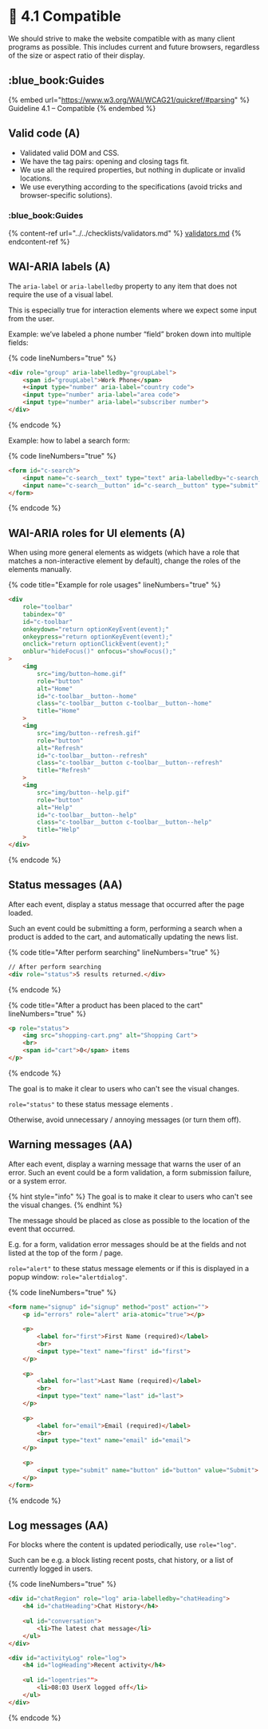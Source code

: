 # 📱 4.1 Compatible

We should strive to make the website compatible with as many client programs as possible. This includes current and future browsers, regardless of the size or aspect ratio of their display.

## :blue\_book:Guides

{% embed url="https://www.w3.org/WAI/WCAG21/quickref/#parsing" %}
Guideline 4.1 – Compatible
{% endembed %}

## Valid code (A)

* Validated valid DOM and CSS.
* We have the tag pairs: opening and closing tags fit.
* We use all the required properties, but nothing in duplicate or invalid locations.
* We use everything according to the specifications (avoid tricks and browser-specific solutions).

### :blue\_book:Guides

{% content-ref url="../../checklists/validators.md" %}
[validators.md](../../checklists/validators.md)
{% endcontent-ref %}

## WAI-ARIA labels (A)

The `aria-label` or `aria-labelledby` property to any item that does not require the use of a visual label.

This is especially true for interaction elements where we expect some input from the user.

Example: we’ve labeled a phone number “field” broken down into multiple fields:

{% code lineNumbers="true" %}
```html
<div role="group" aria-labelledby="groupLabel">
    <span id="groupLabel">Work Phone</span>
    +<input type="number" aria-label="country code">
    <input type="number" aria-label="area code">
    <input type="number" aria-label="subscriber number">
</div>
```
{% endcode %}

Example: how to label a search form:

{% code lineNumbers="true" %}
```html
<form id="c-search">
    <input name="c-search__text" type="text" aria-labelledby="c-search__button">
    <input name="c-search__button" id="c-search__button" type="submit" value="Search">
</form>
```
{% endcode %}

## WAI-ARIA roles for UI elements (A)

When using more general elements as widgets (which have a role that matches a non-interactive element by default), change the roles of the elements manually.

{% code title="Example for role usages" lineNumbers="true" %}
```html
<div
    role="toolbar"
    tabindex="0"
    id="c-toolbar"
    onkeydown="return optionKeyEvent(event);"
    onkeypress="return optionKeyEvent(event);"
    onclick="return optionClickEvent(event);"
    onblur="hideFocus()" onfocus="showFocus();"
> 
    <img 
        src="img/button–home.gif" 
        role="button" 
        alt="Home" 
        id="c-toolbar__button--home"
        class="c-toolbar__button c-toolbar__button--home" 
        title="Home"
    >
    <img 
        src="img/button--refresh.gif" 
        role="button" 
        alt="Refresh" 
        id="c-toolbar__button--refresh" 
        class="c-toolbar__button c-toolbar__button--refresh"
        title="Refresh"
    >
    <img 
        src="img/button--help.gif" 
        role="button" 
        alt="Help" 
        id="c-toolbar__button--help" 
        class="c-toolbar__button c-toolbar__button--help" 
        title="Help"
    > 
</div>
```
{% endcode %}

## Status messages (AA)

After each event, display a status message that occurred after the page loaded.

Such an event could be submitting a form, performing a search when a product is added to the cart, and automatically updating the news list.

{% code title="After perform searching" lineNumbers="true" %}
```html
// After perform searching
<div role="status">5 results returned.</div>
```
{% endcode %}

{% code title="After a product has been placed to the cart" lineNumbers="true" %}
```html
<p role="status">
    <img src="shopping-cart.png" alt="Shopping Cart">    
    <br>    
    <span id="cart">0</span> items
</p>
```
{% endcode %}

The goal is to make it clear to users who can't see the visual changes.

`role="status"` to these status message elements .

Otherwise, avoid unnecessary / annoying messages (or turn them off).

## Warning messages (AA)

After each event, display a warning message that warns the user of an error. Such an event could be a form validation, a form submission failure, or a system error.

{% hint style="info" %}
The goal is to make it clear to users who can't see the visual changes.
{% endhint %}

The message should be placed as close as possible to the location of the event that occurred.

E.g. for a form, validation error messages should be at the fields and not listed at the top of the form / page.

`role="alert"` to these status message elements or if this is displayed in a popup window: `role="alertdialog"`.

{% code lineNumbers="true" %}
```html
<form name="signup" id="signup" method="post" action="">
    <p id="errors" role="alert" aria-atomic="true"></p>
    
    <p>
        <label for="first">First Name (required)</label>
        <br>
        <input type="text" name="first" id="first">
    </p>
    
    <p>
        <label for="last">Last Name (required)</label>
        <br>
        <input type="text" name="last" id="last">
    </p>
    
    <p>
        <label for="email">Email (required)</label>
        <br>
        <input type="text" name="email" id="email">
    </p>
    
    <p>
        <input type="submit" name="button" id="button" value="Submit">
    </p>
</form>
```
{% endcode %}

## Log messages (AA)

For blocks where the content is updated periodically, use `role="log"`.

Such can be e.g. a block listing recent posts, chat history, or a list of currently logged in users.

{% code lineNumbers="true" %}
```html
<div id="chatRegion" role="log" aria-labelledby="chatHeading">
    <h4 id="chatHeading">Chat History</h4>
    
    <ul id="conversation">
        <li>The latest chat message</li>
    </ul>
</div>

<div id="activityLog" role="log">
    <h4 id="logHeading">Recent activity</h4>
    
    <ul id="logentries"">
        <li>08:03 UserX logged off</li>
    </ul>
</div>
```
{% endcode %}
